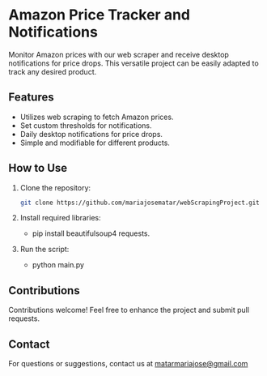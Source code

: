 # Amazon Price Tracker and Notifications

Monitor Amazon prices with our web scraper and receive desktop notifications for price drops. This versatile project can be easily adapted to track any desired product.

## Features

- Utilizes web scraping to fetch Amazon prices.
- Set custom thresholds for notifications.
- Daily desktop notifications for price drops.
- Simple and modifiable for different products.

## How to Use

1. Clone the repository:
   ```bash
   git clone https://github.com/mariajosematar/webScrapingProject.git
2. Install required libraries:
   
   - pip install beautifulsoup4 requests.
   
3. Run the script:

   - python main.py

## Contributions

Contributions welcome! Feel free to enhance the project and submit pull requests.

## Contact
For questions or suggestions, contact us at matarmariajose@gmail.com


